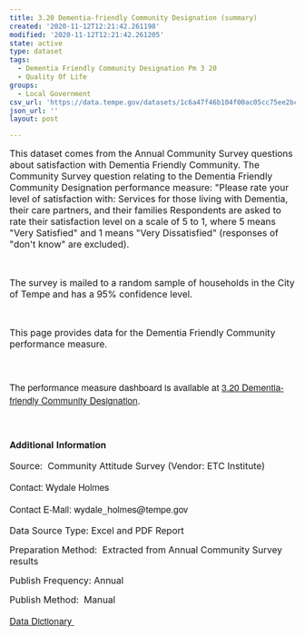 ```yaml
---
title: 3.20 Dementia-friendly Community Designation (summary)
created: '2020-11-12T12:21:42.261198'
modified: '2020-11-12T12:21:42.261205'
state: active
type: dataset
tags:
  - Dementia Friendly Community Designation Pm 3 20
  - Quality Of Life
groups:
  - Local Government
csv_url: 'https://data.tempe.gov/datasets/1c6a47f46b104f00ac05cc75ee2bcc9e_0.csv'
json_url: ''
layout: post

---
```

<p style=''><p style=''><font><span style='font-size:16px;'>This dataset comes from the Annual Community Survey questions about satisfaction with Dementia Friendly Community. The Community Survey question relating to the Dementia Friendly Community Designation performance measure: &quot;Please rate your level of satisfaction with: Services for those living with Dementia, their care partners, and their families Respondents are asked to rate their satisfaction level on a scale of 5 to 1, where 5 means &quot;Very Satisfied&quot; and 1 means &quot;Very Dissatisfied&quot; (responses of &quot;don't know&quot; are excluded).</span></font></p><p style=''><font><span style='font-size:16px;'><br /></span></font></p><p style=''><font><span style='font-size:16px;'>The survey is mailed to a random sample of households in the City of Tempe and has a 95% confidence level.</span></font></p><p style=''><font><span style='font-size:16px;'><br /></span></font></p><p style=''><font><span style='font-size:16px;'>This page provides data for the Dementia Friendly Community performance measure.</span></font></p></p><p style='font-family:&quot;Avenir Next W01&quot;, &quot;Avenir Next W00&quot;, &quot;Avenir Next&quot;, Avenir, &quot;Helvetica Neue&quot;, sans-serif; font-size:16px;'><br /></p><p style='font-family:&quot;Avenir Next W01&quot;, &quot;Avenir Next W00&quot;, &quot;Avenir Next&quot;, Avenir, &quot;Helvetica Neue&quot;, sans-serif; font-size:16px;'>The performance measure dashboard is available at <a href='https://quality-of-life-tempegov.hub.arcgis.com/pages/dementia-friendly-community-designation' rel='nofollow ugc' target='_blank'>3.20 Dementia-friendly Community Designation</a>.</p><p style='font-family:&quot;Avenir Next W01&quot;, &quot;Avenir Next W00&quot;, &quot;Avenir Next&quot;, Avenir, &quot;Helvetica Neue&quot;, sans-serif; font-size:16px;'><br /></p><p style='font-family:&quot;Avenir Next W01&quot;, &quot;Avenir Next W00&quot;, &quot;Avenir Next&quot;, Avenir, &quot;Helvetica Neue&quot;, sans-serif; font-size:16px;'><b>Additional Information</b></p><p style=''><font style='font-family:inherit; font-size:16px;'>Source: <span style='font-family:inherit;'> </span></font><font><span style='font-size:16px;'>Community Attitude Survey (Vendor: ETC Institute)</span></font></p><p style='font-family:&quot;Avenir Next W01&quot;, &quot;Avenir Next W00&quot;, &quot;Avenir Next&quot;, Avenir, &quot;Helvetica Neue&quot;, sans-serif; font-size:16px;'>Contact: Wydale Holmes</p><p style='font-family:&quot;Avenir Next W01&quot;, &quot;Avenir Next W00&quot;, &quot;Avenir Next&quot;, Avenir, &quot;Helvetica Neue&quot;, sans-serif; font-size:16px;'>Contact E-Mail: wydale_holmes@tempe.gov</p><p style=''><font><span style='font-size:16px;'>Data Source Type: Excel and PDF Report</span></font></p><p style=''><font style='font-family:inherit; font-size:16px;'>Preparation Method: <span style='font-family:inherit;'> </span></font><font><span style='font-size:16px;'>Extracted from Annual Community Survey results</span></font></p><p style=''><font style='font-family:inherit; font-size:16px;'>Publish Frequency: </font><font><span style='font-size:16px;'>Annual</span></font></p><p style=''><font style='font-family:inherit; font-size:16px;'>Publish Method: <span style='font-family:inherit;'> </span></font><font><span style='font-size:16px;'>Manual</span></font></p><p style='font-family:&quot;Avenir Next W01&quot;, &quot;Avenir Next W00&quot;, &quot;Avenir Next&quot;, Avenir, &quot;Helvetica Neue&quot;, sans-serif; font-size:16px;'><a href='https://gis.tempe.gov/design/data-dictionary/3.20%20Dementia-friendly%20Community%20Designation%20(summary)/' rel='nofollow ugc' target='_blank'>Data Dictionary </a><br /></p>
